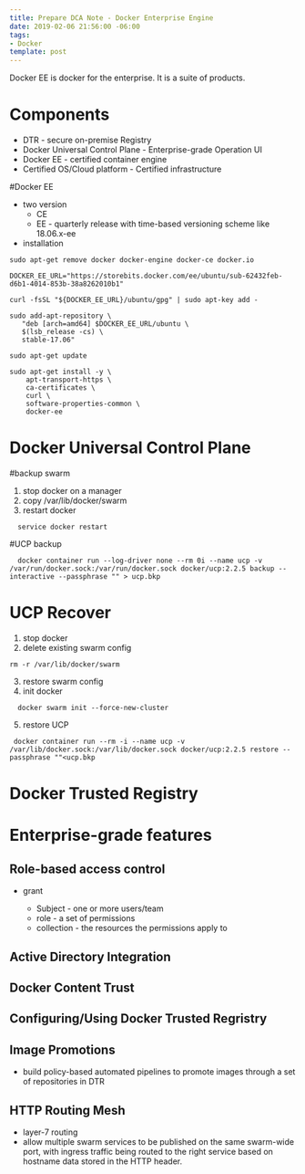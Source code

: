```yaml
---
title: Prepare DCA Note - Docker Enterprise Engine
date: 2019-02-06 21:56:00 -06:00
tags:
- Docker
template: post
---
```


Docker EE is docker for the enterprise. It is a suite of products.
<!--more-->

# Components

  * DTR - secure on-premise Registry
  * Docker Universal Control Plane - Enterprise-grade Operation UI
  * Docker EE - certified container engine
  * Certified OS/Cloud platform - Certified infrastructure

#Docker EE

  * two version
    * CE
    * EE - quarterly release with time-based versioning scheme like 18.06.x-ee 
  * installation

~~~
sudo apt-get remove docker docker-engine docker-ce docker.io

DOCKER_EE_URL="https://storebits.docker.com/ee/ubuntu/sub-62432feb-d6b1-4014-853b-38a8262010b1"

curl -fsSL "${DOCKER_EE_URL}/ubuntu/gpg" | sudo apt-key add -

sudo add-apt-repository \
   "deb [arch=amd64] $DOCKER_EE_URL/ubuntu \
   $(lsb_release -cs) \
   stable-17.06"

sudo apt-get update

sudo apt-get install -y \
    apt-transport-https \
    ca-certificates \
    curl \
    software-properties-common \
    docker-ee
~~~

# Docker Universal Control Plane

#backup swarm
 1. stop docker on a manager
 2. copy /var/lib/docker/swarm
 3. restart docker 

~~~
  service docker restart
~~~
#UCP backup

~~~
  docker container run --log-driver none --rm 0i --name ucp -v /var/run/docker.sock:/var/run/docker.sock docker/ucp:2.2.5 backup --interactive --passphrase "" > ucp.bkp
~~~

# UCP Recover

1. stop docker
2. delete existing swarm config

~~~
rm -r /var/lib/docker/swarm
~~~

3. restore swarm config
4. init docker 

~~~
  docker swarm init --force-new-cluster
~~~

5. restore UCP

~~~
 docker container run --rm -i --name ucp -v /var/lib/docker.sock:/var/lib/docker.sock docker/ucp:2.2.5 restore --passphrase ""<ucp.bkp
~~~

# Docker Trusted Registry 

# Enterprise-grade features

## Role-based access control

  * grant

    - Subject - one or more users/team
    - role - a set of permissions
    - collection - the resources the permissions apply to

## Active Directory Integration
## Docker Content Trust
## Configuring/Using Docker Trusted Regristry
## Image Promotions

  * build policy-based automated pipelines to promote images through a set of repositories in DTR
## HTTP Routing Mesh
  * layer-7 routing
  * allow multiple swarm services to be published on the same swarm-wide port, with ingress traffic being routed to the right service based on hostname data stored in the HTTP header.

